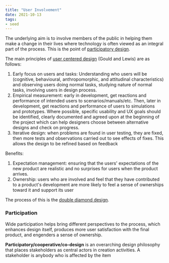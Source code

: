 ```yaml
---
title: "User Involvement"
date: 2021-10-13
tags:
- seed
---
```


The underlying aim is to involve members of the public in helping them make a change in their lives where technology is often viewed as an integral part of the process. This is the point of [participatory design](thoughts/Design%20Justice.md).

The main principles of [user centered design](thoughts/human%20centered%20design.md) (Gould and Lewis) are as follows:
1. Early focus on users and tasks: Understanding who users will be (cognitive, behavioural, anthropomorphic, and attitudinal characteristics) and observing users doing normal tasks, studying nature of normal tasks, involving users in design process.
2. Empirical measurement: early in development, get reactions and performance of intended users to scenarios/manuals/etc. Then, later in development, get reactions and performance of users to simulations and prototypes. Where possible, specific usability and UX goals should be identified, clearly documented and agreed upon at the beginning of the project which can help designers choose between alternative designs and check on progress.
3. Iterative design: when problems are found in user testing, they are fixed, then more tests and observations carried out to see effects of fixes. This allows the design to be refined based on feedback

Benefits:
1. Expectation management: ensuring that the users' expectations of the new product are realistic and no surprises for users when the product arrives.
2. Ownership: users who are involved and feel that they have contributed to a product's development are more likely to feel a sense of ownerships toward it and support its user

The process of this is the [double diamond design](thoughts/design%20requirements.md).

### Participation
Wide participation helps bring different perspectives to the process, which enhances design itself, produces more user satisfaction with the final product, and engenders a sense of ownership.

**Participatory/cooperative/co-design** is an overarching design philosophy that places stakeholders as central actors in creation activities. A stakeholder is anybody who is affected by the item
